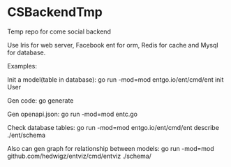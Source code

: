 # CSBackendTmp
Temp repo for come social backend

Use Iris for web server, Facebook ent for orm, Redis for cache and Mysql for database.

Examples:

Init a model(table in database): go run -mod=mod entgo.io/ent/cmd/ent init User

Gen code: go generate

Gen openapi.json: go run -mod=mod entc.go

Check database tables: go run -mod=mod entgo.io/ent/cmd/ent describe ./ent/schema

Also can gen graph for relationship between models: go run -mod=mod github.com/hedwigz/entviz/cmd/entviz ./schema/


